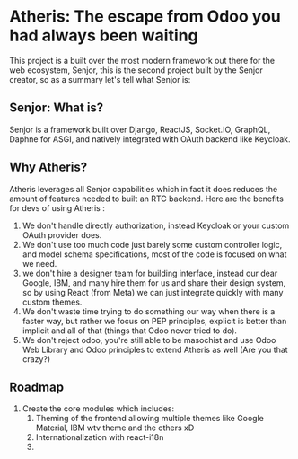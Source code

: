 # Atheris: The escape from Odoo you had always been waiting

This project is a built over the most modern framework out there for the web ecosystem, Senjor, this is the second project built by the Senjor creator, so as a summary let's tell what Senjor is:

## Senjor: What is?
Senjor is a framework built over Django, ReactJS, Socket.IO, GraphQL, Daphne for ASGI, and natively integrated with OAuth backend like Keycloak.

## Why Atheris?
Atheris leverages all Senjor capabilities which in fact it does reduces the amount of features needed to built an RTC backend. Here are the benefits for devs of using Atheris :
1. We don't handle directly authorization, instead Keycloak or your custom OAuth provider does.
2. We don't use too much code just barely some custom controller logic, and model schema specifications, most of the code is focused on what we need.
3. we don't hire a designer team for building interface, instead our dear Google, IBM, and many hire them for us and share their design system, so by using React (from Meta) we can just integrate quickly with many custom themes.
4. We don't waste time trying to do something our way when there is a faster way, but rather we focus on PEP principles, explicit is better than implicit and all of that (things that Odoo never tried to do).
5. We don't reject odoo, you're still able to be masochist and use Odoo Web Library and Odoo principles to extend Atheris as well (Are you that crazy?)

## Roadmap
1. Create the core modules which includes:
    1. Theming of the frontend allowing multiple themes like Google Material, IBM wtv theme and the others xD
    2. Internationalization with react-i18n
    3. 
